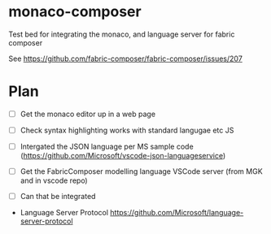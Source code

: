 # monaco-composer
Test bed for integrating the monaco, and language server for fabric composer

See https://github.com/fabric-composer/fabric-composer/issues/207 

# Plan 

- [ ] Get the monaco editor up in a web page
- [ ] Check syntax highlighting works with standard langugae etc JS
- [ ] Intergated the JSON language per MS sample code (https://github.com/Microsoft/vscode-json-languageservice)
- [ ] Get the FabricComposer modelling language VSCode server (from MGK and in vscode repo)
- [ ] Can that be integrated


 - Language Server Protocol https://github.com/Microsoft/language-server-protocol
 
